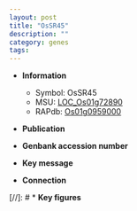 ```yaml
---
layout: post
title: "OsSR45"
description: ""
category: genes
tags: 
---
```


* **Information**  
    + Symbol: OsSR45  
    + MSU: [LOC_Os01g72890](http://rice.uga.edu/cgi-bin/ORF_infopage.cgi?orf=LOC_Os01g72890)  
    + RAPdb: [Os01g0959000](http://rapdb.dna.affrc.go.jp/viewer/gbrowse_details/irgsp1?name=Os01g0959000)  

* **Publication**  

* **Genbank accession number**  

* **Key message**  

* **Connection**  

[//]: # * **Key figures**  


